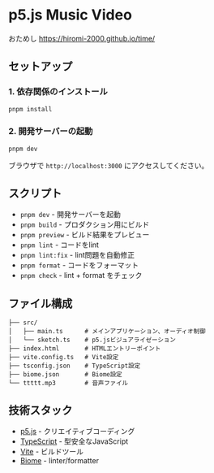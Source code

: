 # p5.js Music Video
おためし
https://hiromi-2000.github.io/time/

## セットアップ

### 1. 依存関係のインストール

```bash
pnpm install
```

### 2. 開発サーバーの起動

```bash
pnpm dev
```

ブラウザで `http://localhost:3000` にアクセスしてください。

## スクリプト

- `pnpm dev` - 開発サーバーを起動
- `pnpm build` - プロダクション用にビルド
- `pnpm preview` - ビルド結果をプレビュー
- `pnpm lint` - コードをlint
- `pnpm lint:fix` - lint問題を自動修正
- `pnpm format` - コードをフォーマット
- `pnpm check` - lint + format をチェック


## ファイル構成

```
├── src/
│   ├── main.ts      # メインアプリケーション、オーディオ制御
│   └── sketch.ts    # p5.jsビジュアライゼーション
├── index.html       # HTMLエントリーポイント
├── vite.config.ts   # Vite設定
├── tsconfig.json    # TypeScript設定
├── biome.json       # Biome設定
└── ttttt.mp3        # 音声ファイル
```
## 技術スタック

- [p5.js](https://p5js.org/) - クリエイティブコーディング
- [TypeScript](https://www.typescriptlang.org/) - 型安全なJavaScript
- [Vite](https://vitejs.dev/) - ビルドツール
- [Biome](https://biomejs.dev/) - linter/formatter 
